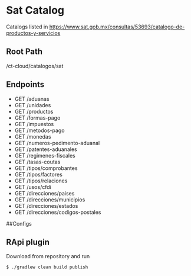 # Sat Catalog
Catalogs listed in https://www.sat.gob.mx/consultas/53693/catalogo-de-productos-y-servicios

## Root Path
/ct-cloud/catalogos/sat

## Endpoints
* GET /aduanas
* GET /unidades
* GET /productos
* GET /formas-pago
* GET /impuestos
* GET /metodos-pago
* GET /monedas
* GET /numeros-pedimento-aduanal
* GET /patentes-aduanales
* GET /regimenes-fiscales
* GET /tasas-coutas
* GET /tipos/comprobantes
* GET /tipos/factores
* GET /tipos/relaciones
* GET /usos/cfdi
* GET /direcciones/paises
* GET /direcciones/municipios
* GET /direcciones/estados
* GET /direcciones/codigos-postales

##Configs

## RApi plugin
Download from repository and run
```
$ ./gradlew clean build publish
```
